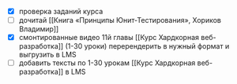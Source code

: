 - [x] проверка заданий курса
- [ ] дочитай [[Книга «Принципы Юнит-Тестирования», Хориков Владимир]]
- [x] смонтированные видео 11й главы [[Курс Хардкорная веб-разработка]] (1-30 уроки) перерендерить в нужный формат и выгрузить в LMS
- [ ] добавить тексты по  1-30 урокам [[Курс Хардкорная веб-разработка]] в LMS